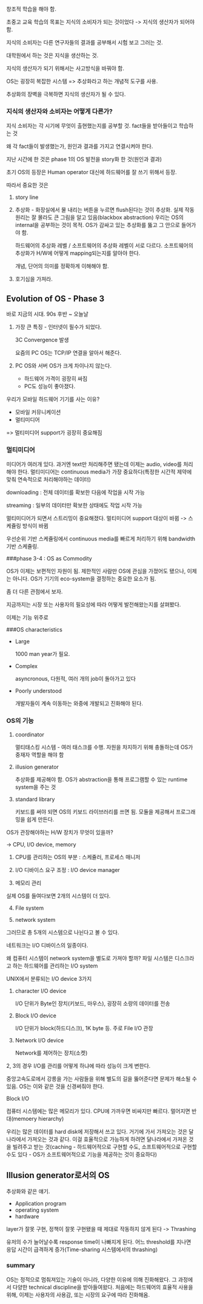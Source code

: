 창조적 학습을 해야 함.

초중고 교육 학습의 목표는 지식의 소비자가 되는 것이었다 -> 지식의 생산자가 되어야 함.

지식의 소비자는 다른 연구자들의 결과를 공부해서 시험 보고 그러는 것. 

대학원에서 하는 것은 지식을 생산하는 것. 

지식의 생산자가 되기 위해서는 사고방식을 바꿔야 함.

OS는 굉장히 복잡한 시스템 => 추상화라고 하는 개념적 도구를 사용.

추상화의 장벽을 극복하면 지식의 생산자가 될 수 있다.



### 지식의 생산자와 소비자는 어떻게 다른가?

지식 소비자는 각 시기에 무엇이 출현했는지를 공부할 것. fact들을 받아들이고 학습하는 것

왜 각 fact들이 발생했는가, 원인과 결과를 가지고 연결시켜야 한다.

지난 시간에 한 것은 phase 1의 OS 발전을 story화 한 것(원인과 결과)



초기 OS의 등장은 Human operator 대신에 하드웨어를 잘 쓰기 위해서 등장.

따라서 중요한 것은

1. story line

2. 추상화 - 화장실에서 물 내리는 버튼을 누르면 flush된다는 것이 추상화. 실제 작동원리는 잘 몰라도 큰 그림을 알고 있음(blackbox abstraction) 우리는 OS의 internal을 공부하는 것이 목적. OS가 감싸고 있는 추상화를 뚫고 그 안으로 들어가야 함.

   하드웨어의 추상화 레벨 / 소프트웨어의 추상화 레벨이 서로 다르다. 소프트웨어의 추상화가 H/W에 어떻게 mapping되는지를 알아야 한다.

   개념, 단어의 의미를 정확하게 이해해야 함.

3. 호기심을 가져라.





## Evolution of OS - Phase 3

바로 지금의 시대. 90s 후반 ~ 오늘날

1. 가장 큰 특징 - 인터넷이 필수가 되었다.

   3C Convergence 발생

   요즘의 PC OS는 TCP/IP 연결을 알아서 해준다.



2. PC OS와 서버 OS가 크게 차이나지 않는다.
   - 하드웨어 가격이 굉장히 싸짐
   - PC도 성능이 좋아졌다.



우리가 모바일 하드웨어 기기를 사는 이유?

- 모바일 커뮤니케이션
- 멀티미디어

=> 멀티미디어 support가 굉장히 중요해짐



### 멀티미디어

미디어가 여러개 있다. 과거엔 text만 처리해주면 됐는데 이제는 audio, video를 처리해야 한다. 멀티미디어는 continuous media가 가장 중요하다(특정한 시간적 제약에 맞춰 연속적으로 처리해야하는 데이터)

downloading : 전체 데이터를 확보한 다음에 작업을 시작 가능

streaming : 일부의 데이터만 확보한 상태에도 작업 시작 가능

멀티미디어가 되면서 스트리밍이 중요해졌다. 멀티미디어 support 대상이 바뀜 -> 스케쥴링 방식이 바뀜

우선순위 기반 스케쥴링에서 continuous media를 빠르게 처리하기 위해 bandwidth 기반 스케쥴링.



###phase 3-4 : OS as Commodity

OS가 이제는 보편적인 자원이 됨. 제한적인 사람만 OS에 관심을 가졌어도 됐으나, 이제는 아니다. OS가 기기의 eco-system을 결정하는 중요한 요소가 됨.





좀 더 다른 관점에서 보자.

지금까지는 시장 또는 사용자의 필요성에 따라 어떻게 발전해왔는지를 살펴봤다.

이제는 기능 위주로



###OS characteristics

- Large

  1000 man year가 필요.

- Complex

  asyncronous, 다원적, 여러 개의 job이 돌아가고 있다

- Poorly understood

  개발자들이 계속 이동하는 와중에 개발되고 진화해야 된다.



### OS의 기능

1. coordinator

   멀티태스킹 시스템 - 여러 태스크를 수행. 자원을 차지하기 위해 충돌하는데 OS가 중재자 역할을 해야 함

2. illusion generator

   추상화를 제공해야 함. OS가 abstraction을 통해 프로그램할 수 있는 runtime system을 주는 것

3. standard library

   키보드를 써야 되면 OS의 키보드 라이브러리를 쓰면 됨. 모듈을 제공해서 프로그래밍을 쉽게 만든다.



OS가 관장해야하는 H/W 장치가 무엇이 있을까?

-> CPU, I/O device, memory

1. CPU를 관리하는 OS의 부분 : 스케쥴러, 프로세스 매니저

2. I/O 디바이스 요구 조정 : I/O device manager

3. 메모리 관리



실제 OS를 들여다보면 2개의 시스템이 더 있다.

4. File system

5. network system



그러므로 총 5개의 시스템으로 나뉜다고 볼 수 있다.



네트워크는 I/O 디바이스의 일종이다.

왜 컴퓨터 시스템이 network system을 별도로 가져야 할까? 파일 시스템은 디스크라고 하는 하드웨어를 관리하는 I/O system



UNIX에서 분류되는 I/O device 3가지

1. character I/O device

   I/O 단위가 Byte인 장치(키보드, 마우스), 굉장히 소량의 데이터를 전송

2. Block I/O device

   I/O 단위가 block(하드디스크), 1K byte 등. 주로 File I/O 관장

3. Network I/O device

   Network를 제어하는 장치(소켓)



2, 3의 경우 I/O를 관리를 어떻게 하냐에 따라 성능이 크게 변한다.

중앙고속도로에서 강릉을 가는 사람들을 위해 별도의 길을 뚫어준다면 문제가 해소될 수 있음. OS는 이와 같은 것을 신경써줘야 한다. 



Block I/O

컴퓨터 시스템에는 많은 메모리가 있다. CPU에 가까우면 비싸지만 빠르다. 멀어지면 반대(memoery hierarchy)

우리는 많은 데이터를 hard disk에 저장해서 쓰고 있다. 거기에 가서 가져오는 것은 달나라에서 가져오는 것과 같다. 이걸 효율적으로 가능하게 하려면 달나라에서 가져온 것을 빌려주고 받는 것(caching - 하드웨어적으로 구현할 수도, 소프트웨어적으로 구현할 수도 있다 - OS가 소프트웨어적으로 기능을 제공하는 것이 중요하다)




## Illusion generator로서의 OS

추상화와 같은 얘기.

- Application program
- operating system
- hardware



layer가 잘못 구현, 정책이 잘못 구현됐을 때 제대로 작동하지 않게 된다 -> Thrashing

유저의 수가 늘어날수록 response time이 나빠지게 된다. 어느 threshold를 지나면 응답 시간이 급격하게 증가(Time-sharing 시스템에서의 thrashing)



### summary

OS는 정적으로 멈춰져있는 기술이 아니라, 다양한 이유에 의해 진화해왔다. 그 과정에서 다양한 technical discipline을 받아들여왔다. 처음에는 하드웨어의 효율적 사용을 위해, 이제는 사용자의 사용감, 또는 시장의 요구에 따라 진화해옴. 









































































